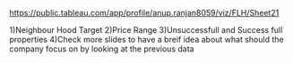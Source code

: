 https://public.tableau.com/app/profile/anup.ranjan8059/viz/FLH/Sheet21



1)Neighbour Hood Target
2)Price Range
3)Unsuccessfull and Success full properties
4)Check more slides to have a breif idea about what should the company focus on by looking at the previous data
